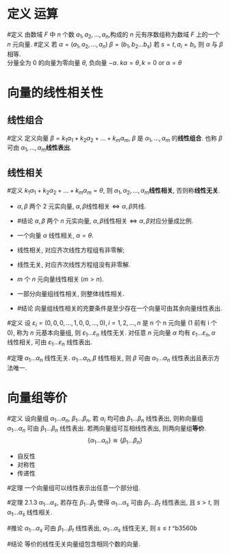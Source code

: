 # 定义 运算
#定义 由数域 $F$ 中 $n$ 个数 $a_1, a_2,..., a_n$,构成的 $n$ 元有序数组称为数域 $F$ 上的一个 $n$ 元向量. 
#定义 若 $\alpha=(a_1, a_2,...,a_n)$ $\beta = (b_1, b_2...b_s)$ 若 $s=t, a_i = b_i$, 则 $\alpha$ 与 $\beta$ 相等.  
分量全为 0 的向量为零向量 $\theta$, 负向量 $-\alpha$. 
$k\alpha = \theta, k=0 \text{ or } \alpha = \theta$

# 向量的线性相关性
## 线性组合
#定义 定义向量 $\beta = k_1\alpha_1 + k_2\alpha_2 + ... + k_m\alpha_m$, $\beta$ 是 $\alpha_1, ..., \alpha_m$ 的**线性组合**. 也称 $\beta$ 可由 $\alpha_1, ..., \alpha_m$**线性表出**. 
## 线性相关
#定义 $k_1\alpha_1+k_2\alpha_2+...+k_m\alpha_m = \theta$, 则 $\alpha_1, \alpha_2, ..., \alpha_m$**线性相关**, 否则称**线性无关**. 

- $\alpha, \beta$ 两个 2 元实向量, $\alpha, \beta \text{线性相关} \Leftrightarrow \alpha, \beta\text{共线}$. 
- #结论 $\alpha, \beta$ 两个 $n$ 元实向量, $\alpha, \beta \text{线性相关} \Leftrightarrow \alpha, \beta\text{对应分量成比例}$. 
- 一个向量 $\alpha$ 线性相关, $\alpha = \theta$. 

- 线性相关, 对应齐次线性方程组有非零解;
- 线性无关, 对应齐次线性方程组没有非零解. 

- $m$ 个 $n$ 元向量线性相关 $(m > n)$. 
- 一部分向量组线性相关, 则整体线性相关. 
- #结论 向量组线性相关的充要条件是至少存在一个向量可由其余向量线性表出. 

#定义 设 $\varepsilon_i=(0,0,0,...,1,0,0,...,0), i=1,2,...,n$ 是 n 个 n 元向量 (1 前有 i 个 0), 称为 $n$ 元基本向量组, 则 $\varepsilon_1...\varepsilon_n$ 线性无关. 对任意 $n$ 元向量 $\alpha$ 均有 $\varepsilon_1...\varepsilon_n, \alpha$ 线性相关, 可由 $\varepsilon_1...\varepsilon_n$ 线性表出. 

#定理  $\alpha_1...\alpha_n$ 线性无关. $\alpha_1...\alpha_n, \beta$ 线性相关, 则 $\beta$ 可由 $\alpha_1...\alpha_n$ 线性表出且表示方法唯一. 

# 向量组等价

#定义 设向量组 $\alpha_1...\alpha_n$, $\beta_1...\beta_n$, 若 $\alpha_i$ 均可由 $\beta_1...\beta_n$ 线性表出, 则称向量组 $\alpha_1...\alpha_n$ 可由 $\beta_1...\beta_n$ 线性表出. 若两向量组可互相线性表出, 则两向量组**等价**. 
$$ \{\alpha_1...\alpha_n\} \cong \{\beta_1...\beta_n\} $$
- 自反性
- 对称性
- 传递性

#定理 一个向量组可以线性表示出任意一个部分组. 

#定理 2.1.3 $\alpha_1...\alpha_s$, 若存在 $\beta_1...\beta_t$ 使得 $\alpha_1...\alpha_s$ 可由 $\beta_1...\beta_t$ 线性表出, 且 $s > t$, 则 $\alpha_1...\alpha_s$ 线性相关. 

#推论 $\alpha_1...\alpha_s$ 可由 $\beta_1...\beta_t$ 线性表出, $\alpha_1...\alpha_s$ 线性无关, 则 $s \le t$ ^b3560b

#结论 等价的线性无关向量组包含相同个数的向量. 